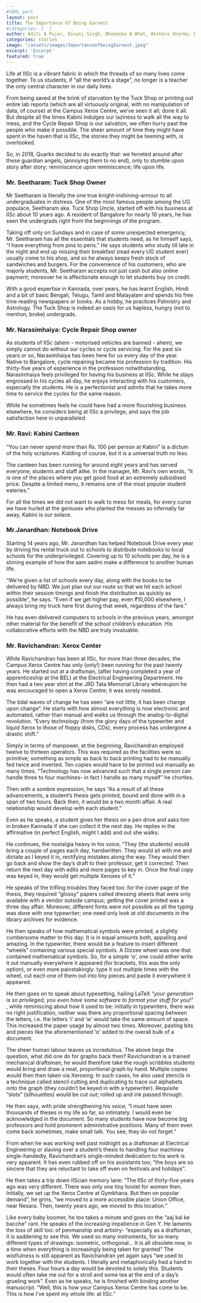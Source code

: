 ```yaml
---
#YAML part
layout: post
title: The Importance Of Being Earnest
#categories: [  ]
author: Aditi A Pujar, Divyoj Singh, Bhoomika A Bhat, Akshara Sharma, R Bangari
categories: stories
image: "/assets/images/ImportanceofbeingEarnest.jpeg"
excerpt: 'Excerpt'
featured: true
---
```


Life at IISc is a vibrant fabric in which the threads of so many lives come together. To us students, if “all
the world’s a stage”, no longer is a teacher the only central character in our daily lives.

From being saved at the brink of starvation by the Tuck Shop or printing out entire lab reports (which
are all virtuously original, with no manipulation of data, of course) at the Campus Xerox Centre, we’ve
seen it all; done it all. But despite all the times Kabini indulges our laziness to walk all the way to mess,
and the Cycle Repair Shop is our salvation, we often hurry past the people who make it possible. The
sheer amount of time they might have spent in the haven that is IISc, the stories they might be teeming
with, is overlooked.

So, in 2018, Quarks decided to do exactly that: we ferreted around after these guardian angels,
(annoying them to no end), only to stumble upon story after story; reminiscence upon reminiscence; life upon life.

### **Mr. Seetharam: Tuck Shop Owner**
Mr Seetharam is literally the one true knight-inshining-armour to all undergraduates in distress.
One of the most famous people among the UG populace, Seetharam aka. Tuck Shop Uncle,
started off with his business at IISc about 10
years ago. A resident of Bangalore for nearly 16
years, he has seen the undergrads right from the
beginnings of the program.

Taking off only on Sundays and in case of some
unexpected emergency, Mr. Seetharam has all the
essentials that students need, as he himself says,
“I have everything from pins to pens.” He says
students who study till late in the night and end
up missing their breakfast (read every UG student
ever) usually come to his shop, and so he always
keeps fresh stock of sandwiches and burgers.
For the convenience of his customers, who are
majorly students, Mr. Seetharam accepts not just
cash but also online payment; moreover he is
affectionate enough to let students buy on credit.

With a good expertise in Kannada, over years, he
has learnt English, Hindi and a bit of basic Bengali,
Telugu, Tamil and Malayalam and spends his free
time reading newspapers or books. As a hobby,
he practices Palmistry and Astrology.
The Tuck Shop is indeed an oasis for us hapless,
hungry (not to mention, broke) undergrads.

### **Mr. Narasimhaiya: Cycle Repair Shop owner**
As students of IISc (ahem - motorised vehicles are
banned - ahem), we simply cannot do without our
cycles or cycle servicing. For the past six years or
so, Narasimhaiya has been here for us every
day of the year. Native to Bangalore, cycle
repairing became his profession by tradition.
His thirty-five years of experience in the
profession notwithstanding, Narasimhaiya feels
privileged for having his business at IISc. While
he stays engrossed in his cycles all day, he enjoys
interacting with his customers, especially the
students. He is a perfectionist and admits that he
takes more time to service the cycles for the same
reason.

While he sometimes feels he could have had
a more flourishing business elsewhere, he
considers being at IISc a privilege, and says the
job satisfaction here in unparalleled.

### **Mr. Ravi: Kabini Canteen**
“You can never spend more than Rs. 100 per
person at Kabini” is a dictum of the holy scriptures.
Kidding of course, but it is a universal truth no
less.

The canteen has been running for around eight
years and has served everyone; students and staff
alike. In the manager, Mr. Ravi’s own words, “it is
one of the places where you get good food at an
extremely subsidised price. Despite a limited
menu, it remains one of the most popular student
eateries.”

For all the times we did not want to walk to mess
for meals, for every curse we have hurled at the
geniuses who planted the messes so infernally far
away, Kabini is our solace.

### **Mr.Janardhan: Notebook Drive**
Starting 14 years ago, Mr. Janardhan has helped
Notebook Drive every year by driving his rental
truck out to schools to distribute notebooks to
local schools for the underprivileged. Covering up
to 10 schools per day, he is a shining example of
how the aam aadmi make a difference to another
human life.

“We’re given a list of schools every day, along with
the books to be delivered by NBD. We just plan
out our route so that we hit each school within
their session timings and finish the distribution
as quickly as possible”, he says. “Even if we get
higher pay, even ₹10,000 elsewhere, I always
bring my truck here first during that week,
regardless of the fare.”

He has even delivered computers to schools in the
previous years, amongst other material for the
benefit of the school children’s education. His
collaborative efforts with the NBD are truly
invaluable.

### **Mr. Ravichandran: Xerox Center**
While Ravichandran has been at IISc, for more
than three decades, the Campus Xerox Centre has
only (only!) been running for the past twenty
years. He started out at a draftsman, (after having
completed a year of apprenticeship at the BEL) at
the Electrical Engineering Department. He then
had a two year stint at the JRD Tata Memorial
Library whereupon he was encouraged to open a
Xerox Centre; it was sorely needed.

The tidal waves of change he has seen “are not
little, it has been change upon change”. He starts
with how almost everything is now electronic
and automated, rather than manual and walks us
through the analog-to-digital revolution. “Every
technology (from the glory days of the typewriter
and liquid Xerox to those of floppy disks, CDs),
every process has undergone a drastic shift.”

Simply in terms of manpower, at the beginning,
Ravichandran employed twelve to thirteen
operators. This was required as the facilities were
so primitive; something as simple as back to back
printing had to be manually fed twice and
inverted. Ten copies would have to be printed out
manually as many times. “Technology has now
advanced such that a single person can handle
three to four machines- in fact I handle as many
myself” he chortles.

Then with a sombre expression, he says “As a
result of all these advancements, a student’s
thesis gets printed, bound and done with in a
span of two hours. Back then, it would be a two
month affair. A real relationship would develop
with each student.”

Even as he speaks, a student gives her thesis on a
pen drive and asks him in broken Kannada if she
can collect it the next day. He replies in the
affirmative (in perfect English, might I add) and
out she walks.

He continues, the nostalgia heavy in his voice,
“They (the students) would bring a couple of
pages each day, handwritten. They would sit with
me and dictate as I keyed it in, rectifying mistakes
along the way. They would then go back and show the day’s draft to their professor, get it corrected.
Then return the next day with edits and more
pages to key in. Once the final copy was keyed in,
they would get multiple Xeroxes of it.”

He speaks of the trifling troubles they faced too:
for the cover page of the thesis, they required
“glossy” papers called dressing sheets that were
only available with a vendor outside campus;
getting the cover printed was a three day affair.
Moreover, different fonts were not possible as all
the typing was done with one typewriter; one
need only look at old documents in the library
archives for evidence.

He then speaks of how mathematical symbols
were printed, a slightly cumbersome matter to
this day. It is in equal amounts both, appalling
and amazing. In the typewriter, there would be
a feature to insert different “wheels” containing
various special symbols. A Dizzee wheel was one
that contained mathematical symbols. So, for a
simple ‘α’, one could either write it out manually everywhere it appeared (for brackets, this was the
only option), or even more painstakingly: type it
out multiple times with the wheel, cut each one of
them out into tiny pieces and paste it everywhere
it appeared.

He then goes on to speak about typesetting,
hailing LaTeX _“your generation is so privileged,
you even have some software to format your stuff
for you!”_ , while reminiscing about how it used
to be: initially in typewriters, there was no right
justification, neither was there any proportional
spacing between the letters, i.e. the letters ‘i’
and ‘w’ would take the same amount of space.
This increased the paper usage by almost two
times. Moreover, pasting bits and pieces like the
aforementioned ‘α’ added to the overall bulk of a
document.

The sheer human labour leaves us incredulous.
The above begs the question, what did one do
for graphs back then? Ravichandran is a trained
mechanical draftsman; he would therefore take
the rough scribbles students would bring and
draw a neat, proportional graph by hand. Multiple
copies would then then taken via Xeroxing.
In such cases, he also used stencils in a technique
called stencil cutting and duplicating to trace out
alphabets onto the graph (they couldn’t be
keyed in with a typewriter). Requisite “slots”
(silhouettes) would be cut out; rolled up and ink
passed through.

He then says, with pride strengthening his voice, “I must have seen thousands of theses in my life so
far, so intimately. I would even be acknowledged
in the document. So many students have now
become big professors and hold prominent
administrative positions. Many of them even
come back sometimes, make small talk. You see,
they do not forget.”

From when he was working well past midnight as
a draftsman at Electrical Engineering or slaving
over a student’s thesis to handling four machines
single-handedly, Ravichandran’s single-minded
dedication to his work is very apparent. It has
even rubbed off on his assistants too; “the boys
are so sincere that they are reluctant to take off
even on festivals and holidays”.

He then takes a trip down IIScian memory
lane: “The IISc of thirty-five years ago was very
different. There was only one tiny hostel for
women then. Initially, we set up the Xerox Centre
at Gymkhana. But then on popular demand”, he
grins, “we moved to a more accessible place:
Union Office, near Nesara. Then, twenty years
ago, we moved to this location.”

Like every baby boomer, he too takes a minute
and goes on the “aaj kal ke bacche” rant. He
speaks of the increasing impatience in Gen Y. He
laments the loss of skill too: of penmanship and
artistry- “especially as a draftsman, it is saddening
to see this. We used so many instruments, for
so many different types of drawings: isometric,
orthogonal… It is all obsolete now, in a time when
everything is increasingly being taken for granted”
The wistfulness is still apparent as Ravichandran
yet again says “we used to work together with the
students. I literally and metaphorically had a
hand in their theses. Four hours a day would be
devoted to solely this. Students would often take
me out for a stroll and some tea at the end of a
day’s grueling work”. Even as he speaks, he is
finished with binding another manuscript.
“Well, this is how your Campus Xerox Centre has
come to be. This is how I’ve spent my whole life: at IISc.”

